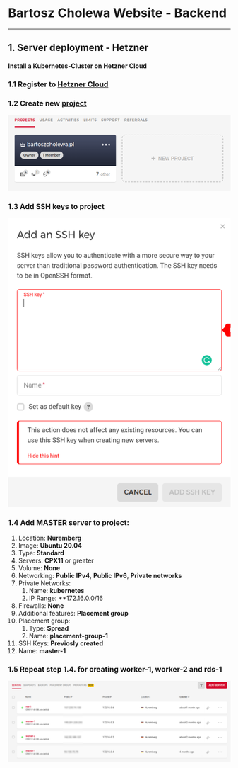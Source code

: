 # Bartosz Cholewa Website - Backend

***

## 1. Server deployment - Hetzner

#### Install a Kubernetes-Cluster on Hetzner Cloud

### 1.1 Register to [Hetzner Cloud](https://accounts.hetzner.com/login)

### 1.2 Create new [project](https://console.hetzner.cloud/projects)

![img_1.png](images/img_1.png)

### 1.3 Add SSH keys to project

![img_2.png](images/img_2.png)

### 1.4 Add MASTER server to project:

1. Location: **Nuremberg**
2. Image: **Ubuntu 20.04**
3. Type: **Standard**
4. Servers: **CPX11** or greater
5. Volume: **None**
6. Networking: **Public IPv4**, **Public IPv6**, **Private networks**
7. Private Networks:
    1. Name: **kubernetes**
    2. IP Range: **172.16.0.0/16
8. Firewalls: **None**
9. Additional features: **Placement group**
10. Placement group:
    1. Type: **Spread**
    2. Name: **placement-group-1**
11. SSH Keys: **Previosly created**
12. Name: **master-1**

### 1.5 Repeat step **1.4.** for creating **worker-1**, **worker-2** and **rds-1**

![img.png](images/img.png)